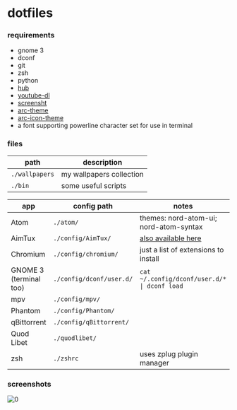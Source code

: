 # dotfiles

### requirements
  - gnome 3
  - dconf
  - git
  - zsh
  - python
  - [hub](https://hub.github.com/)
  - [youtube-dl](https://rg3.github.io/youtube-dl/)
  - [screensht](https://github.com/nvllvs/screensht)
  - [arc-theme](https://github.com/horst3180/arc-theme)
  - [arc-icon-theme](https://github.com/horst3180/arc-icon-theme)
  - a font supporting powerline character set for use in terminal

### files
| path | description |
| ---- | ----------- |
| `./wallpapers` | my wallpapers collection |
| `./bin` | some useful scripts |

| app | config path | notes |
| --- | ----------- | ----- |
| Atom | `./atom/` | themes: nord-atom-ui; nord-atom-syntax | 
| AimTux | `./config/AimTux/` | [also available here](https://github.com/kvdrrrrr/atconfigs) |
| Chromium | `./config/chromium/` | just a list of extensions to install |
| GNOME 3 (terminal too) | `./config/dconf/user.d/` | `cat ~/.config/dconf/user.d/* \| dconf load` |
| mpv | `./config/mpv/` | |
| Phantom| `./config/Phantom/` | |
| qBittorrent | `./config/qBittorrent/` | |
| Quod Libet | `./quodlibet/` | |
| zsh | `./zshrc` | uses zplug plugin manager |

### screenshots
![0](https://a.safe.moe/tOZuM.jpg)
